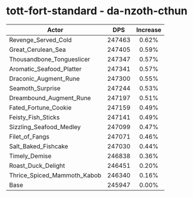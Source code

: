 # tott-fort-standard - da-nzoth-cthun
| Actor | DPS | Increase |
|---|:---:|:---:|
|Revenge_Served_Cold|247463|0.62%|
|Great_Cerulean_Sea|247405|0.59%|
|Thousandbone_Tongueslicer|247347|0.57%|
|Aromatic_Seafood_Platter|247341|0.57%|
|Draconic_Augment_Rune|247300|0.55%|
|Seamoth_Surprise|247244|0.53%|
|Dreambound_Augment_Rune|247197|0.51%|
|Fated_Fortune_Cookie|247159|0.49%|
|Feisty_Fish_Sticks|247141|0.49%|
|Sizzling_Seafood_Medley|247099|0.47%|
|Filet_of_Fangs|247071|0.46%|
|Salt_Baked_Fishcake|247030|0.44%|
|Timely_Demise|246838|0.36%|
|Roast_Duck_Delight|246451|0.20%|
|Thrice_Spiced_Mammoth_Kabob|246340|0.16%|
|Base|245947|0.00%|

